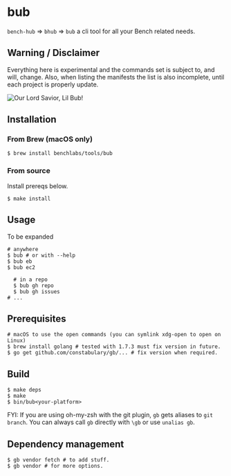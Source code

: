 # bub

`bench-hub` ⇒ `bhub` ⇒ `bub` a cli tool for all your Bench related needs.

## Warning / Disclaimer

Everything here is experimental and the commands set is subject to, and will,
change. Also, when listing the manifests the list is also incomplete, until each
project is properly update.

![Our Lord Savior, Lil Bub!](https://upload.wikimedia.org/wikipedia/commons/thumb/3/3f/Lil_Bub_2013_%28crop_for_thumb%29.jpg/440px-Lil_Bub_2013_%28crop_for_thumb%29.jpg)

## Installation

### From Brew (macOS only)
    $ brew install benchlabs/tools/bub

### From source

Install prereqs below.

    $ make install

## Usage

To be expanded

    # anywhere
    $ bub # or with --help
    $ bub eb
    $ bub ec2

      # in a repo
      $ bub gh repo
      $ bub gh issues
    # ...

## Prerequisites

    # macOS to use the open commands (you can symlink xdg-open to open on Linux)
    $ brew install golang # tested with 1.7.3 must fix version in future.
    $ go get github.com/constabulary/gb/... # fix version when required.

## Build

    $ make deps
    $ make
    $ bin/bub<your-platform>

FYI: If you are using oh-my-zsh with the git plugin, `gb` gets aliases to `git branch`. You
can always call `gb` directly with `\gb` or use `unalias gb`.

## Dependency management

    $ gb vendor fetch # to add stuff.
    $ gb vendor # for more options.
